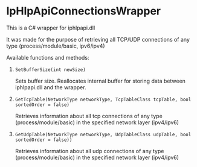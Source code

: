 # IpHlpApiConnectionsWrapper
This is a C# wrapper for iphlpapi.dll

It was made for the purpose of retrieving all TCP/UDP connections of any type (process/module/basic, ipv6/ipv4)

Available functions and methods:
1. `SetBufferSize(int newSize)`
   
   Sets buffer size. Reallocates internal buffer for storing data between iphlpapi.dll and the wrapper.
3. `GetTcpTable(NetworkType networkType, TcpTableClass tcpTable, bool sortedOrder = false)`

   Retrieves information about all tcp connections of any type (process/module/basic) in the specified network layer (ipv4/ipv6)
5. `GetUdpTable(NetworkType networkType, UdpTableClass udpTable, bool sortedOrder = false))`

   Retrieves information about all udp connections of any type (process/module/basic) in the specified network layer (ipv4/ipv6)
